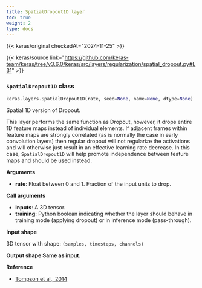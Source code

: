 ```yaml
---
title: SpatialDropout1D layer
toc: true
weight: 2
type: docs
---
```


{{< keras/original checkedAt="2024-11-25" >}}

{{< keras/source link="https://github.com/keras-team/keras/tree/v3.6.0/keras/src/layers/regularization/spatial_dropout.py#L31" >}}

### `SpatialDropout1D` class

```python
keras.layers.SpatialDropout1D(rate, seed=None, name=None, dtype=None)
```

Spatial 1D version of Dropout.

This layer performs the same function as Dropout, however, it drops entire 1D feature maps instead of individual elements. If adjacent frames within feature maps are strongly correlated (as is normally the case in early convolution layers) then regular dropout will not regularize the activations and will otherwise just result in an effective learning rate decrease. In this case, `SpatialDropout1D` will help promote independence between feature maps and should be used instead.

**Arguments**

- **rate**: Float between 0 and 1. Fraction of the input units to drop.

**Call arguments**

- **inputs**: A 3D tensor.
- **training**: Python boolean indicating whether the layer should behave in training mode (applying dropout) or in inference mode (pass-through).

**Input shape**

3D tensor with shape: `(samples, timesteps, channels)`

**Output shape Same as input.**

**Reference**

- [Tompson et al., 2014](https://arxiv.org/abs/1411.4280)
